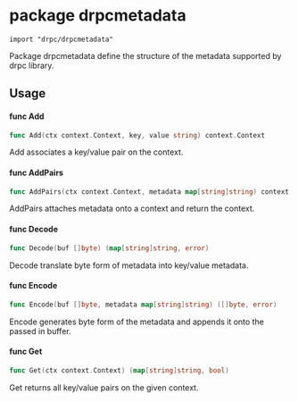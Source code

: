 # package drpcmetadata

`import "drpc/drpcmetadata"`

Package drpcmetadata define the structure of the metadata supported by drpc
library.

## Usage

#### func  Add

```go
func Add(ctx context.Context, key, value string) context.Context
```
Add associates a key/value pair on the context.

#### func  AddPairs

```go
func AddPairs(ctx context.Context, metadata map[string]string) context.Context
```
AddPairs attaches metadata onto a context and return the context.

#### func  Decode

```go
func Decode(buf []byte) (map[string]string, error)
```
Decode translate byte form of metadata into key/value metadata.

#### func  Encode

```go
func Encode(buf []byte, metadata map[string]string) ([]byte, error)
```
Encode generates byte form of the metadata and appends it onto the passed in
buffer.

#### func  Get

```go
func Get(ctx context.Context) (map[string]string, bool)
```
Get returns all key/value pairs on the given context.
